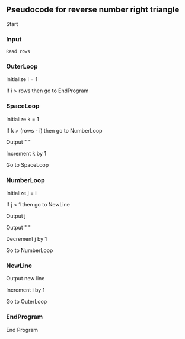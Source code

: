 ## Pseudocode for reverse number right triangle

Start
### Input
    Read rows
    
### OuterLoop
Initialize i = 1

If i > rows then go to EndProgram

### SpaceLoop
Initialize k = 1

If k > (rows - i) then go to NumberLoop

Output "  "

Increment k by 1

Go to SpaceLoop

### NumberLoop
Initialize j = i

If j < 1 then go to NewLine

Output j

Output " "

Decrement j by 1

Go to NumberLoop

### NewLine
Output new line

Increment i by 1

Go to OuterLoop

### EndProgram
End Program
